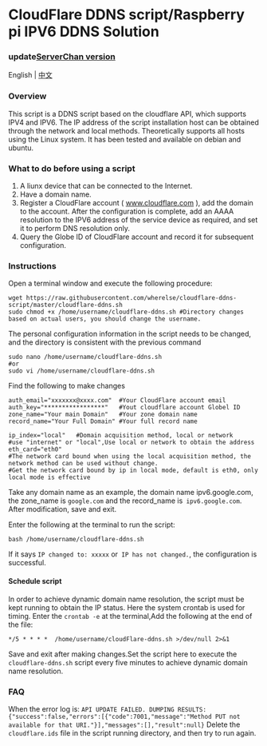 # CloudFlare DDNS script/Raspberry pi IPV6 DDNS Solution 

### update[ServerChan version](https://github.com/wherelse/cloudFlare-ddns-script/tree/ServerPush)

English | [中文](/README.md)

### Overview
This script is a DDNS script based on the cloudflare API, which supports IPV4 and IPV6. The IP address of the script installation host can be obtained through the network and local methods. Theoretically supports all hosts using the Linux system. It has been tested and available on debian and ubuntu.

### What to do before using a script
1. A liunx device that can be connected to the Internet.
2. Have a domain name.
3. Register a CloudFlare account ( www.cloudflare.com ), add the domain to the account. After the configuration is complete, add an AAAA resolution to the IPV6 address of the service device as required, and set it to perform DNS resolution only.
4. Query the Globe ID of CloudFlare account and record it for subsequent configuration.

### Instructions
Open a terminal window and execute the following procedure:
```shell
wget https://raw.githubusercontent.com/wherelse/cloudflare-ddns-script/master/cloudflare-ddns.sh
sudo chmod +x /home/username/cloudflare-ddns.sh #Directory changes based on actual users, you should change the username.
```
The personal configuration information in the script needs to be changed, and the directory is consistent with the previous command
```shell
sudo nano /home/username/cloudflare-ddns.sh
#or
sudo vi /home/username/cloudflare-ddns.sh
```
Find the following to make changes
```shell
auth_email="xxxxxxx@xxxx.com"  #Your CloudFlare account email
auth_key="*****************"   #Yout cloudflare account Globel ID 
zone_name="Your main Domain"   #Your zone domain name
record_name="Your Full Domain" #Your full record name 

ip_index="local"   #Domain acquisition method, local or network         
#use "internet" or "local",Use local or network to obtain the address
eth_card="eth0"    
#The network card bound when using the local acquisition method, the network method can be used without change.         
#Get the network card bound by ip in local mode, default is eth0, only local mode is effective
```
Take any domain name as an example, the domain name ipv6.google.com, the zone_name is `google.com` and the record_name is` ipv6.google.com`. After modification, save and exit.

Enter the following at the terminal to run the script:
```shell
bash /home/username/cloudflare-ddns.sh
```
If it says `IP changed to: xxxxx` or` IP has not changed.`, the configuration is successful.

#### Schedule script
In order to achieve dynamic domain name resolution, the script must be kept running to obtain the IP status. Here the system crontab is used for timing.
Enter the `crontab -e` at the terminal,Add the following at the end of the file:
```shell
*/5 * * * *  /home/username/cloudFlare-ddns.sh >/dev/null 2>&1
```
Save and exit after making changes.Set the script here to execute the `cloudflare-ddns.sh` script every five minutes to achieve dynamic domain name resolution.

### FAQ
When the error log is:
`API UPDATE FAILED. DUMPING RESULTS:`
`{"success":false,"errors":[{"code":7001,"message":"Method PUT not available for that URI."}],"messages":[],"result":null}`
Delete the `cloudflare.ids` file in the script running directory, and then try to run again.